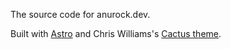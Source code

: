The source code for anurock.dev.

Built with [Astro](https://astro.build/) and Chris Williams's [Cactus theme](https://github.com/chrismwilliams/astro-theme-cactus).